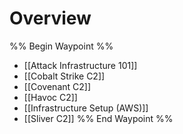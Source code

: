 # Overview

%% Begin Waypoint %%
- [[Attack Infrastructure 101]]
- [[Cobalt Strike C2]]
- [[Covenant C2]]
- [[Havoc C2]]
- [[Infrastructure Setup (AWS)]]
- [[Sliver C2]]
%% End Waypoint %%
